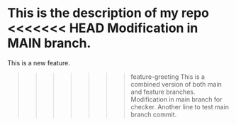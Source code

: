 This is the description of my repo
<<<<<<< HEAD
Modification in MAIN branch.
=======
This is a new feature.
>>>>>>> feature-greeting
This is a combined version of both main and feature branches.
Modification in main branch for checker.
Another line to test main branch commit.